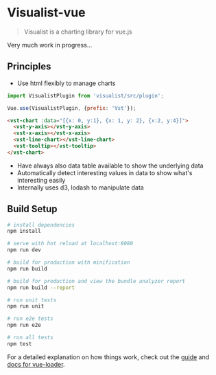 # Visualist-vue

> Visualist is a charting library for vue.js

Very much work in progress...

## Principles

- Use html flexibly to manage charts

```javascript
import VisualistPlugin from 'visualist/src/plugin';

Vue.use(VisualistPlugin, {prefix: 'Vst'});
```

```html
<vst-chart :data="[{x: 0, y:1}, {x: 1, y: 2}, {x:2, y:4}]">
  <vst-y-axis></vst-y-axis>
  <vst-x-axis></vst-x-axis>
  <vst-line-chart></vst-line-chart>
  <vst-tooltip></vst-tooltip>
</vst-chart>
```

- Have always also data table available to show the underlying data
- Automatically detect interesting values in data to show what's interesting easily
- Internally uses d3, lodash to manipulate data

## Build Setup

``` bash
# install dependencies
npm install

# serve with hot reload at localhost:8080
npm run dev

# build for production with minification
npm run build

# build for production and view the bundle analyzer report
npm run build --report

# run unit tests
npm run unit

# run e2e tests
npm run e2e

# run all tests
npm test
```

For a detailed explanation on how things work, check out the [guide](http://vuejs-templates.github.io/webpack/) and [docs for vue-loader](http://vuejs.github.io/vue-loader).
